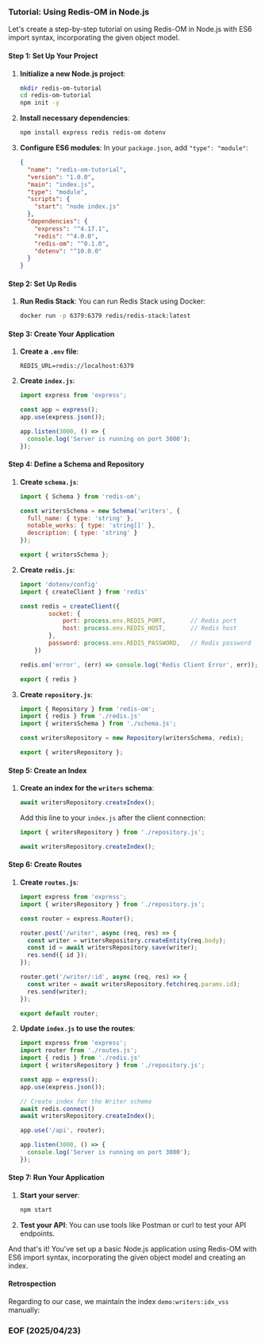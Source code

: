 ### Tutorial: Using Redis-OM in Node.js

Let's create a step-by-step tutorial on using Redis-OM in Node.js with ES6 import syntax, incorporating the given object model.


#### Step 1: Set Up Your Project
1. **Initialize a new Node.js project**:
    ```bash
    mkdir redis-om-tutorial
    cd redis-om-tutorial
    npm init -y
    ```

2. **Install necessary dependencies**:
    ```bash
    npm install express redis redis-om dotenv
    ```

3. **Configure ES6 modules**:
    In your `package.json`, add `"type": "module"`:
    ```json
    {
      "name": "redis-om-tutorial",
      "version": "1.0.0",
      "main": "index.js",
      "type": "module",
      "scripts": {
        "start": "node index.js"
      },
      "dependencies": {
        "express": "^4.17.1",
        "redis": "^4.0.0",
        "redis-om": "^0.1.0",
        "dotenv": "^10.0.0"
      }
    }
    ```


#### Step 2: Set Up Redis
1. **Run Redis Stack**:
    You can run Redis Stack using Docker:
    ```bash
    docker run -p 6379:6379 redis/redis-stack:latest
    ```


#### Step 3: Create Your Application
1. **Create a `.env` file**:
    ```.env
    REDIS_URL=redis://localhost:6379
    ```

2. **Create `index.js`**:
    ```javascript
    import express from 'express';
    
    const app = express();
    app.use(express.json());

    app.listen(3000, () => {
      console.log('Server is running on port 3000');
    });
    ```


#### Step 4: Define a Schema and Repository
1. **Create `schema.js`**:
    ```javascript
    import { Schema } from 'redis-om';

    const writersSchema = new Schema('writers', {
      full_name: { type: 'string' },
      notable_works: { type: 'string[]' },
      description: { type: 'string' }
    });

    export { writersSchema };
    ```

2. **Create `redis.js`**:
    ```javascript
    import 'dotenv/config'
    import { createClient } from 'redis'

    const redis = createClient({ 
            socket: {
                port: process.env.REDIS_PORT,       // Redis port
                host: process.env.REDIS_HOST,       // Redis host            
            }, 
            password: process.env.REDIS_PASSWORD,   // Redis password 
        })

    redis.on('error', (err) => console.log('Redis Client Error', err));

    export { redis }
    ```


3. **Create `repository.js`**:
    ```javascript
    import { Repository } from 'redis-om';
    import { redis } from './redis.js'
    import { writersSchema } from './schema.js';

    const writersRepository = new Repository(writersSchema, redis);

    export { writersRepository };
    ```


#### Step 5: Create an Index
1. **Create an index for the `writers` schema**:
    ```javascript
    await writersRepository.createIndex();
    ```

    Add this line to your `index.js` after the client connection:
    ```javascript
    import { writersRepository } from './repository.js';

    await writersRepository.createIndex();
    ```


#### Step 6: Create Routes
1. **Create `routes.js`**:
    ```javascript
    import express from 'express';
    import { writersRepository } from './repository.js';

    const router = express.Router();

    router.post('/writer', async (req, res) => {
      const writer = writersRepository.createEntity(req.body);
      const id = await writersRepository.save(writer);
      res.send({ id });
    });

    router.get('/writer/:id', async (req, res) => {
      const writer = await writersRepository.fetch(req.params.id);
      res.send(writer);
    });

    export default router;
    ```

2. **Update `index.js` to use the routes**:
    ```javascript
    import express from 'express';
    import router from './routes.js';
    import { redis } from './redis.js'
    import { writersRepository } from './repository.js';

    const app = express();
    app.use(express.json());

    // Create index for the Writer schema
    await redis.connect()
    await writersRepository.createIndex();

    app.use('/api', router);

    app.listen(3000, () => {
      console.log('Server is running on port 3000');
    });
    ```


#### Step 7: Run Your Application
1. **Start your server**:
    ```bash
    npm start
    ```

2. **Test your API**:
    You can use tools like Postman or curl to test your API endpoints.

And that's it! You've set up a basic Node.js application using Redis-OM with ES6 import syntax, incorporating the given object model and creating an index. 


#### Retrospection
Regarding to our case, we maintain the index `demo:writers:idx_vss` manually: 


### EOF (2025/04/23)
